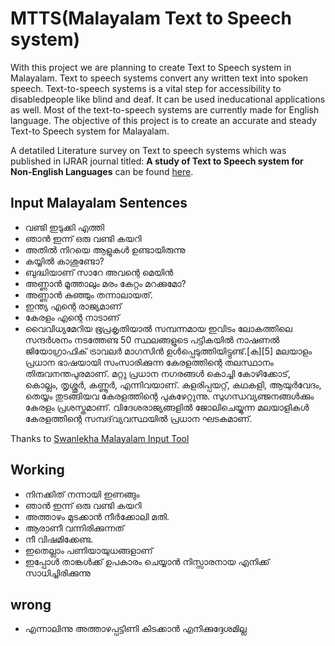# MTTS(Malayalam Text to Speech system)

With this project we are planning to create Text to Speech system in Malayalam. Text to speech systems convert any written text into spoken speech. Text-to-speech systems is a vital step for accessibility to disabledpeople  like  blind and deaf. It can be  used ineducational  applications as  well.  Most of the  text-to-speech systems are  currently made for English language. The objective of this
project is to create an accurate and steady Text-to Speech system for Malayalam.

A detatiled Literature survey on Text to speech systems which was published in IJRAR journal titled: **A study of Text to Speech system for Non-English Languages** can be found [here](http://www.ijrar.org/papers/IJRAR19K8100.pdf).

## Input Malayalam Sentences

- വണ്ടി ഇടുക്കി എത്തി
- ഞാൻ ഇന്ന് ഒരു വണ്ടി കയറി
- അതിൽ നിറയെ ആളു‌കൾ ഉണ്ടായിരുന്നു
- കയ്യിൽ കാശുണ്ടോ?
- ബുദ്ധിയാണ് സാറേ അവന്റെ മെയിൻ
- അണ്ണാൻ മൂത്താലും മരം കേറ്റം മറക്കുമോ?
- അണ്ണാൻ കുഞ്ഞും തന്നാലായത്.
- ഇന്ത്യ എന്റെ രാജ്യമാണ്
- കേരളം എന്റെ നാടാണ്
- വൈവിധ്യമേറിയ ഭൂപ്രകൃതിയാൽ സമ്പന്നമായ ഇവിടം ലോകത്തിലെ സന്ദർശനം നടത്തേണ്ട 50 സ്ഥലങ്ങളുടെ പട്ടികയിൽ നാഷണൽ ജിയോഗ്രാഫിക് ട്രാവലർ മാഗസിൻ ഉൾപ്പെടുത്തിയിട്ടുണ്ട്.[ക][5] മലയാളം പ്രധാന ഭാഷയായി സംസാരിക്കുന്ന കേരളത്തിന്റെ തലസ്ഥാനം തിരുവനന്തപുരമാണ്‌. മറ്റു പ്രധാന നഗരങ്ങൾ കൊച്ചി കോഴിക്കോട്, കൊല്ലം, തൃശ്ശൂർ, കണ്ണൂർ, എന്നിവയാണ്‌. കളരിപ്പയറ്റ്, കഥകളി, ആയുർവേദം, തെയ്യം തുടങ്ങിയവ കേരളത്തിന്റെ പുകഴേറ്റുന്നു. സുഗന്ധവ്യഞ്ജനങ്ങൾക്കും കേരളം പ്രശസ്തമാണ്. വിദേശരാജ്യങ്ങളിൽ ജോലിചെയ്യുന്ന മലയാളികൾ കേരളത്തിന്റെ സമ്പദ്‌വ്യവസ്ഥയിൽ പ്രധാന ഘടകമാണ്.

Thanks to [Swanlekha Malayalam Input Tool](https://swanalekha.smc.org.in/#try-it-right-now)

## Working

- നിനക്കിത് നന്നായി ഇണങ്ങും
- ഞാൻ ഇന്ന് ഒരു വണ്ടി കയറി
- അത്താഴം മുടക്കാൻ നീർക്കോലി മതി.
- ആരാണീ വന്നിരിക്കുന്നത്
- നീ വിഷമിക്കേണ്ട.	
- ഇതെല്ലാം പണിയായുധങ്ങളാണ്
- ഇപ്പോള്‍ താങ്കൾക്ക് ഉപകാരം ചെയ്യാന്‍ നിസ്സാരനായ എനിക്ക് സാധിച്ചിരിക്കുന്നു

## wrong
- എന്നാലിന്നു അത്താഴപ്പട്ടിണി കിടക്കാന്‍ എനിക്കുദ്ദേശമില്ല	

